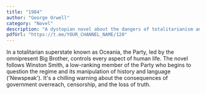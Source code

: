 ```yaml
---
title: "1984"
author: "George Orwell"
category: "Novel"
description: "A dystopian novel about the dangers of totalitarianism and surveillance."
pdfUrl: "https://t.me/YOUR_CHANNEL_NAME/120"
---
```

In a totalitarian superstate known as Oceania, the Party, led by the omnipresent Big Brother, controls every aspect of human life. The novel follows Winston Smith, a low-ranking member of the Party who begins to question the regime and its manipulation of history and language ('Newspeak'). It's a chilling warning about the consequences of government overreach, censorship, and the loss of truth.
